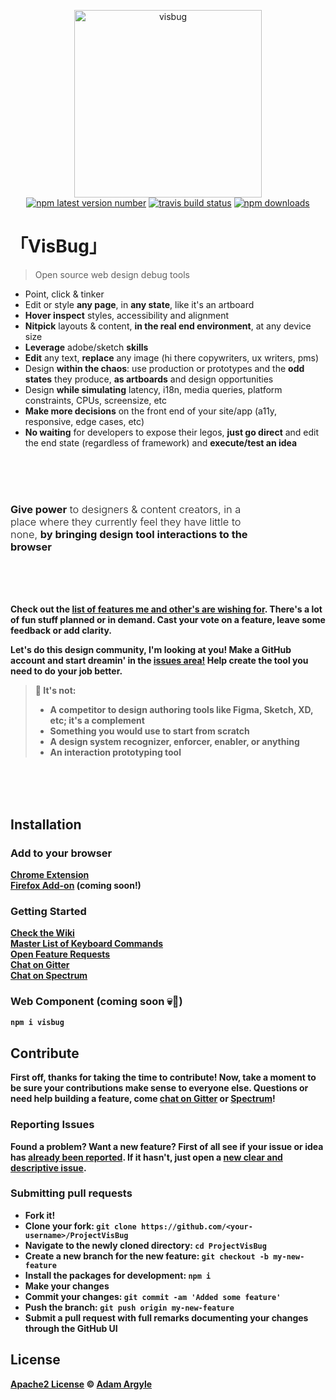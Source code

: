 <p align="center">
  <img src="./assets/visbug.png" width="300" height="300" alt="visbug">
  <br>
  <a href="https://www.npmjs.org/package/visbug"><img src="https://img.shields.io/npm/v/visbug.svg?style=flat" alt="npm latest version number"></a>
  <a href="https://travis-ci.org/GoogleChromeLabs/ProjectVisBug"><img src="https://travis-ci.org/GoogleChromeLabs/ProjectVisBug.svg?branch=master" alt="travis build status"></a>
  <a href="https://www.npmjs.com/package/visbug"><img src="https://img.shields.io/npm/dt/visbug.svg" alt="npm downloads" ></a>
</p>

# 「VisBug」

> Open source web design debug tools

- Point, click & tinker
- Edit or style **any page**, in **any state**, like it's an artboard
- **Hover inspect** styles, accessibility and alignment
- **Nitpick** layouts & content, **in the real end environment**, at any device size
- **Leverage** adobe/sketch **skills**
- **Edit** any text, **replace** any image (hi there copywriters, ux writers, pms)
- Design **within the chaos**: use production or prototypes and the **odd states** they produce, **as artboards** and design opportunities
- Design **while simulating** latency, i18n, media queries, platform constraints, CPUs, screensize, etc
- **Make more decisions** on the front end of your site/app (a11y, responsive, edge cases, etc)
- **No waiting** for developers to expose their legos, **just go direct** and edit the end state (regardless of framework) and **execute/test an idea**

<br>
<br>
<br>

<h3 style="font-weight:300; max-width: 40ch;"><b>Give power</b> to designers & content creators, in a place where they currently feel they have little to none, <b>by bringing design tool interactions<b> to the browser</h3>

<br>
<br>
<br>

Check out the [list of features me and other's are wishing for](https://github.com/GoogleChromeLabs/ProjectVisBug/issues?q=is%3Aopen+is%3Aissue+label%3A%22%E2%9A%A1%EF%B8%8F+feature%22). There's a lot of fun stuff planned or in demand. Cast your vote on a feature, leave some feedback or add clarity. 

Let's do this **design community, I'm looking at you!** Make a GitHub account and start dreamin' in the [issues area!](https://github.com/GoogleChromeLabs/ProjectVisBug/issues) **Help create the tool you need to do your job better.**


> 🤔 **It's not:**
>
> -   **A competitor** to design authoring tools like Figma, Sketch, XD, etc; **it's a complement**
> -   Something you would use **to start from scratch**
> -   A **design system recognizer**, enforcer, enabler, or anything
> -   An **interaction** prototyping tool

<br>
<br>
<br>

## Installation

### Add to your browser
[Chrome Extension](https://chrome.google.com/webstore/detail/cdockenadnadldjbbgcallicgledbeoc)  
[Firefox Add-on](#) (coming soon!)

### Getting Started
[Check the Wiki](https://github.com/GoogleChromeLabs/ProjectVisBug/wiki)  
[Master List of Keyboard Commands](https://github.com/GoogleChromeLabs/ProjectVisBug/wiki/Keyboard-Master-List)  
[Open Feature Requests](https://github.com/GoogleChromeLabs/ProjectVisBug/issues?q=is%3Aopen+is%3Aissue+label%3A%22%E2%9A%A1%EF%B8%8F+feature%22)  
[Chat on Gitter](https://gitter.im/VisBug)  
[Chat on Spectrum](https://spectrum.chat/visbug)  

### Web Component (coming soon 💀🤘)
```sh
npm i visbug
```




## Contribute

First off, thanks for taking the time to contribute!
Now, take a moment to be sure your contributions make sense to everyone else.
Questions or need help building a feature, come [chat on Gitter](https://gitter.im/VisBug) or [Spectrum](https://spectrum.chat/visbug)!

### Reporting Issues

Found a problem? Want a new feature? First of all see if your issue or idea has [already been reported](../../issues).
If it hasn't, just open a [new clear and descriptive issue](../../issues/new).

### Submitting pull requests

-   Fork it!
-   Clone your fork: `git clone https://github.com/<your-username>/ProjectVisBug`
-   Navigate to the newly cloned directory: `cd ProjectVisBug`
-   Create a new branch for the new feature: `git checkout -b my-new-feature`
-   Install the packages for development: `npm i`
-   Make your changes
-   Commit your changes: `git commit -am 'Added some feature'`
-   Push the branch: `git push origin my-new-feature`
-   Submit a pull request with full remarks documenting your changes through the GitHub UI

## License

[Apache2 License](LICENSE) © [Adam Argyle](https://argyleink.com)

